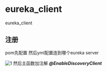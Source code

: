 # eureka_client
eureka_client

## 注册
pom先配置 然后yml配置连到哪个eureka server

![1]()
然后主函数加注解
***@EnableDiscoveryClient***